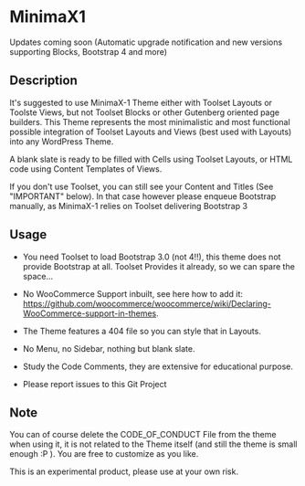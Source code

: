 # MinimaX1

Updates coming soon (Automatic upgrade notification and new versions supporting Blocks, Bootstrap 4 and more)

## Description

It's suggested to use MinimaX-1 Theme either with Toolset Layouts or Toolste Views, but not Toolset Blocks or other Gutenberg oriented page builders.
This Theme represents the most minimalistic and most functional possible integration of Toolset Layouts and Views (best used with Layouts) into any WordPress Theme.

A blank slate is ready to be filled with Cells using Toolset Layouts, or HTML code using Content Templates of Views.

If you don't use Toolset, you can still see your Content and Titles (See "IMPORTANT" below).
In that case however please enqueue Bootstrap manually, as MinimaX-1 relies on Toolset delivering Bootstrap 3

## Usage

- You need Toolset to load Bootstrap 3.0 (not 4!!), this theme does not provide Bootstrap at all.
Toolset Provides it already, so we can spare the space...

- No WooCommerce Support inbuilt, see here how to add it: https://github.com/woocommerce/woocommerce/wiki/Declaring-WooCommerce-support-in-themes.

- The Theme features a 404 file so you can style that in Layouts.

- No Menu, no Sidebar, nothing but blank slate. 

- Study the Code Comments, they are extensive for educational purpose.

- Please report issues to this Git Project

## Note

You can of course delete the CODE_OF_CONDUCT File from the theme when using it, it is not related to the Theme itself (and still the theme is small enough :P ). You are free to customize as you like.

This is an experimental product, please use at your own risk.
